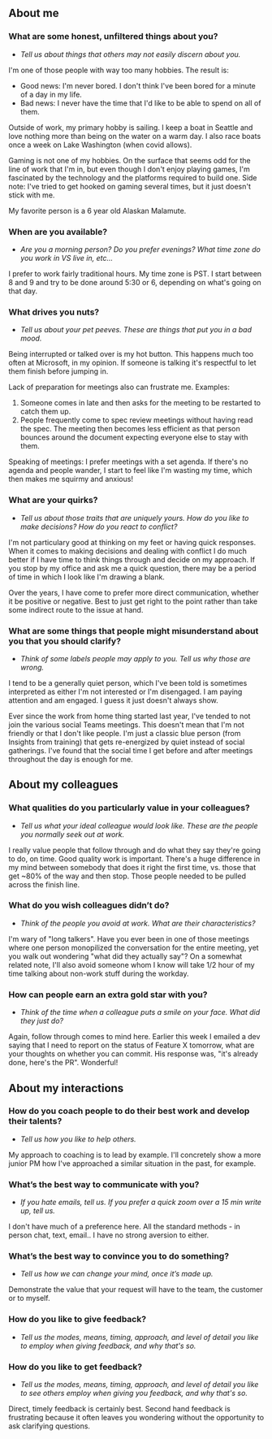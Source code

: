 
## About me

### What are some honest, unfiltered things about you?
* *Tell us about things that others may not easily discern about you.*

I'm one of those people with way too many hobbies.  The result is:
*  Good news: I'm never bored.  I don't think I've been bored for a minute of a day in my life.  
*  Bad news: I never have the time that I'd like to be able to spend on all of them.
  
Outside of work, my primary hobby is sailing.  I keep a boat in Seattle and love nothing more than being on the water on a warm day.  I also race boats once a week on Lake Washington (when covid allows).

Gaming is not one of my hobbies.  On the surface that seems odd for the line of work that I'm in, but even though I don't enjoy playing games, I'm fascinated by the technology and the platforms required to build one.  Side note: I've tried to get hooked on gaming several times, but it just doesn't stick with me.

My favorite person is a 6 year old Alaskan Malamute.

### When are you available?
* *Are you a morning person? Do you prefer evenings? What time zone do you work in VS live in, etc...*

I prefer to work fairly traditional hours.  My time zone is PST.  I start between 8 and 9 and try to be done around 5:30 or 6, depending on what's going on that day.

### What drives you nuts?
* *Tell us about your pet peeves. These are things that put you in a bad mood.*

Being interrupted or talked over is my hot button.  This happens much too often at Microsoft, in my opinion.  If someone is talking it's respectful to let them finish before jumping in.

Lack of preparation for meetings also can frustrate me.  Examples: 
1. Someone comes in late and then asks for the meeting to be restarted to catch them up.
2. People frequently come to spec review meetings without having read the spec.  The meeting then becomes less efficient as that person bounces around the document expecting everyone else to stay with them.

Speaking of meetings: I prefer meetings with a set agenda.  If there's no agenda and people wander, I start to feel like I'm wasting my time, which then makes me squirmy and anxious!

### What are your quirks?
* *Tell us about those traits that are uniquely yours. How do you like to make decisions? How do you react to conflict?*

I'm not particulary good at thinking on my feet or having quick responses.  When it comes to making decisions and dealing with conflict I do much better if I have time to think things through and decide on my approach.  If you stop by my office and ask me a quick question, there may be a period of time in which I look like I'm drawing a blank.

Over the years, I have come to prefer more direct communication, whether it be positive or negative.  Best to just get right to the point rather than take some indirect route to the issue at hand.

### What are some things that people might misunderstand about you that you should clarify?
* *Think of some labels people may apply to you. Tell us why those are wrong.*

I tend to be a generally quiet person, which I've been told is sometimes interpreted as either I'm not interested or I'm disengaged.  I am paying attention and am engaged.  I guess it just doesn't always show.

Ever since the work from home thing started last year, I've tended to not join the various social Teams meetings.  This doesn't mean that I'm not friendly or that I don't like people.  I'm just a classic blue person (from Insights from training) that gets re-energized by quiet instead of social gatherings.  I've found that the social time I get before and after meetings throughout the day is enough for me.

## About my colleagues

### What qualities do you particularly value in your colleagues?
* *Tell us what your ideal colleague would look like. These are the people you normally seek out at work.*

I really value people that follow through and do what they say they're going to do, on time.  Good quality work is important.  There's a huge difference in my mind between somebody that does it right the first time, vs. those that get ~80% of the way and then stop.  Those people needed to be pulled across the finish line.

### What do you wish colleagues didn’t do?
* *Think of the people you avoid at work. What are their characteristics?*

I'm wary of "long talkers".  Have you ever been in one of those meetings where one person monopilized the conversation for the entire meeting, yet you walk out wondering "what did they actually say"?  On a somewhat related note, I'll also avoid someone whom I know will take 1/2 hour of my time talking about non-work stuff during the workday.

### How can people earn an extra gold star with you?
* *Think of the time when a colleague puts a smile on your face. What did they just do?*

Again, follow through comes to mind here.  Earlier this week I emailed a dev saying that I need to report on the status of Feature X tomorrow, what are your thoughts on whether you can commit.  His response was, "it's already done, here's the PR".  Wonderful!

## About my interactions

### How do you coach people to do their best work and develop their talents?
* *Tell us how you like to help others.*

My approach to coaching is to lead by example.  I'll concretely show a more junior PM how I've approached a similar situation in the past, for example.

### What’s the best way to communicate with you?
* *If you hate emails, tell us. If you prefer a quick zoom over a 15 min write up, tell us.*

I don't have much of a preference here.  All the standard methods - in person chat, text, email..  I have no strong aversion to either.

### What’s the best way to convince you to do something?
* *Tell us how we can change your mind, once it’s made up.*

Demonstrate the value that your request will have to the team, the customer or to myself.


### How do you like to give feedback?
* *Tell us the modes, means, timing, approach, and level of detail you like to employ when giving feedback, and why that's so.*

### How do you like to get feedback?
* *Tell us the modes, means, timing, approach, and level of detail you like to see others employ when giving you feedback, and why that's so.*

Direct, timely feedback is certainly best.  Second hand feedback is frustrating because it often leaves you wondering without the opportunity to ask clarifying questions.
